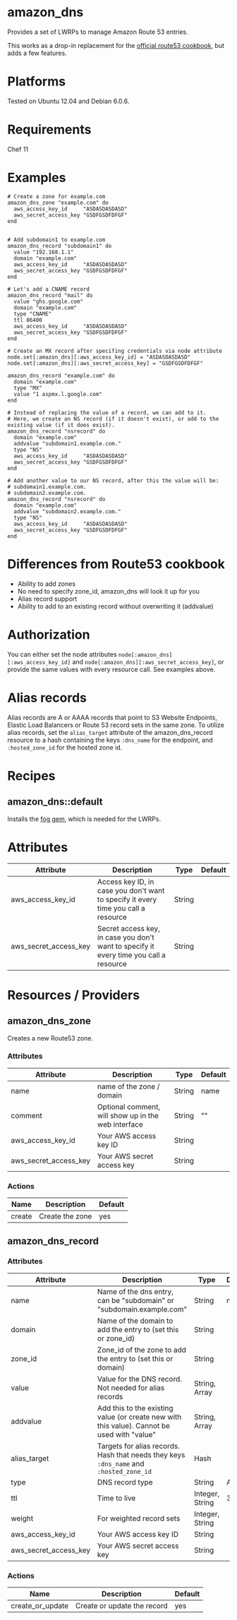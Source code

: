 # amazon_dns

Provides a set of LWRPs to manage Amazon Route 53 entries.

This works as a drop-in replacement for the [official route53 cookbook](http://community.opscode.com/cookbooks/route53), but adds a few features.

# Platforms

Tested on Ubuntu 12.04 and Debian 6.0.6.

# Requirements

Chef 11

# Examples

```
# Create a zone for example.com
amazon_dns_zone "example.com" do
  aws_access_key_id     "ASDASDASDASD"
  aws_secret_access_key "GSDFGSDFDFGF"
end


# Add subdomain1 to example.com
amazon_dns_record "subdomain1" do
  value "192.168.1.1"
  domain "example.com"
  aws_access_key_id     "ASDASDASDASD"
  aws_secret_access_key "GSDFGSDFDFGF"
end

# Let's add a CNAME record
amazon_dns_record "mail" do
  value "ghs.google.com"
  domain "example.com"
  type "CNAME"
  ttl 86400
  aws_access_key_id     "ASDASDASDASD"
  aws_secret_access_key "GSDFGSDFDFGF"
end

# Create an MX record after specifing credentials via node attribute
node.set[:amazon_dns][:aws_access_key_id] = "ASDASDASDASD"
node.set[:amazon_dns][:aws_secret_access_key] = "GSDFGSDFDFGF"

amazon_dns_record "example.com" do
  domain "example.com"
  type "MX"
  value "1 aspmx.l.google.com"
end

# Instead of replacing the value of a record, we can add to it.
# Here, we create an NS record (if it doesn't exist), or add to the existing value (if it does exist).
amazon_dns_record "nsrecord" do
  domain "example.com"
  addvalue "subdomain1.example.com."
  type "NS"
  aws_access_key_id     "ASDASDASDASD"
  aws_secret_access_key "GSDFGSDFDFGF"
end

# Add another value to our NS record, after this the value will be:
# subdomain1.example.com.
# subdomain2.example.com.
amazon_dns_record "nsrecord" do
  domain "example.com"
  addvalue "subdomain2.example.com."
  type "NS"
  aws_access_key_id     "ASDASDASDASD"
  aws_secret_access_key "GSDFGSDFDFGF"
end
```

# Differences from Route53 cookbook

  * Ability to add zones
  * No need to specify zone_id, amazon_dns will look it up for you
  * Alias record support
  * Ability to add to an existing record without overwriting it (addvalue)

# Authorization

You can either set the node attributes `node[:amazon_dns][:aws_access_key_id]` and `node[:amazon_dns][:aws_secret_access_key]`, or provide the same values with every resource call.
See examples above.

# Alias records

Alias records are A or AAAA records that point to S3 Website Endpoints, Elastic Load Balancers or Route 53 record sets in the same zone.
To utilize alias records, set the `alias_target` attribute of the amazon_dns_record resource to a hash containing the keys `:dns_name` for the endpoint, and `:hosted_zone_id` for the hosted zone id.

# Recipes

## amazon_dns::default

Installs the [fog gem](https://github.com/fog/fog), which is needed for the LWRPs.

# Attributes

Attribute | Description | Type | Default
----------|-------------|------|--------
aws_access_key_id | Access key ID, in case you don't want to specify it every time you call a resource |String
aws_secret_access_key | Secret access key, in case you don't want to specify it every time you call a resource | String

# Resources / Providers

## amazon_dns_zone

Creates a new Route53 zone.

### Attributes

Attribute | Description | Type | Default
----------|-------------|------|--------
name | name of the zone / domain | String | name
comment | Optional comment, will show up in the web interface | String | ""
aws_access_key_id | Your AWS access key ID | String
aws_secret_access_key | Your AWS secret access key | String

### Actions

Name | Description | Default
-----|-------------|--------
create | Create the zone | yes

## amazon_dns_record

### Attributes

Attribute | Description | Type | Default
----------|-------------|------|--------
name | Name of the dns entry, can be "subdomain" or "subdomain.example.com" | String | name
domain | Name of the domain to add the entry to (set this or zone_id) | String |
zone_id | Zone_id of the zone to add the entry to (set this or domain) | String |
value | Value for the DNS record. Not needed for alias records | String, Array |
addvalue | Add this to the existing value (or create new with this value). Cannot be used with "value" | String, Array |
alias_target | Targets for alias records. Hash that needs they keys `:dns_name` and `:hosted_zone_id` | Hash
type | DNS record type | String | A
ttl | Time to live | Integer, String | 3600
weight | For weighted record sets | Integer, String |
aws_access_key_id | Your AWS access key ID | String
aws_secret_access_key | Your AWS secret access key | String

### Actions

Name | Description | Default
-----|-------------|--------
create_or_update | Create or update the record | yes
